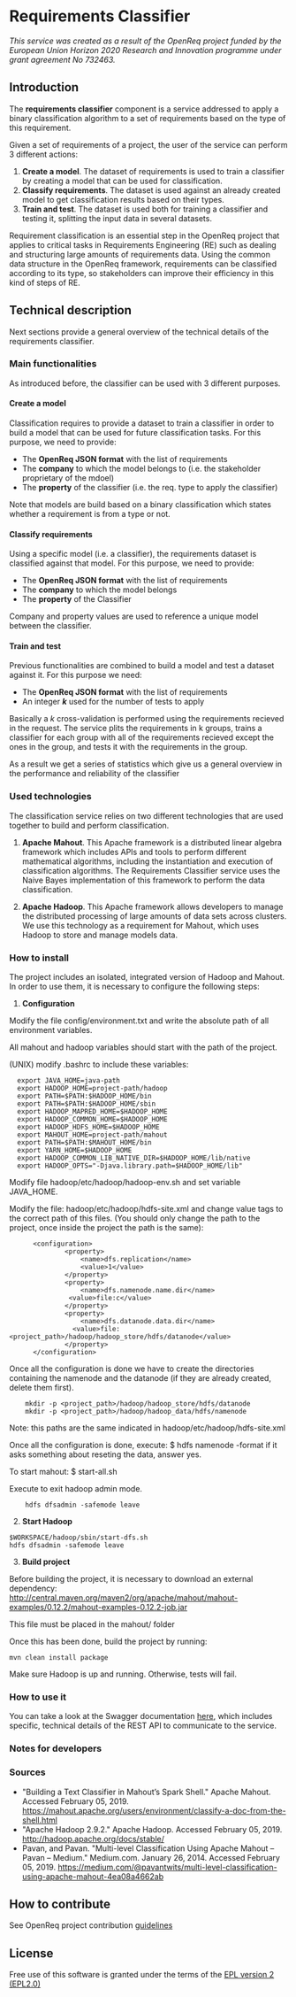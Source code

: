 # Requirements Classifier


_This service was created as a result of the OpenReq project funded by the European Union Horizon 2020 Research and Innovation programme under grant agreement No 732463._

## Introduction

The **requirements classifier** component is a service addressed to apply a binary classification algorithm to a set of requirements based on the type of this requirement.

Given a set of requirements of a project, the user of the service can perform 3 different actions:

1. **Create a model**. The dataset of requirements is used to train a classifier by creating a model that can be used for classification.
2. **Classify requirements**. The dataset is used against an already created model to get classification results based on their types.
3. **Train and test**. The dataset is used both for training a classifier and testing it, splitting the input data in several datasets.

Requirement classification is an essential step in the OpenReq project that applies to critical tasks in Requirements Engineering (RE) such as dealing and structuring large amounts of requirements data. Using the common data structure in the OpenReq framework, requirements can be classified according to its type, so stakeholders can improve their efficiency in this kind of steps of RE.

## Technical description

Next sections provide a general overview of the technical details of the requirements classifier.

### Main functionalities

As introduced before, the classifier can be used with 3 different purposes.

#### Create a model

Classification requires to provide a dataset to train a classifier in order to build a model that can be used for future classification tasks. For this purpose, we need to provide:

- The **OpenReq JSON format** with the list of requirements
- The **company** to which the model belongs to (i.e. the stakeholder proprietary of the mdoel)
- The **property** of the classifier (i.e. the req. type to apply the classifier)

Note that models are build based on a binary classification which states whether a requirement is from a type or not.

#### Classify requirements

Using a specific model (i.e. a classifier), the requirements dataset is classified against that model. For this purpose, we need to provide:

- The **OpenReq JSON format** with the list of requirements
- The **company** to which the model belongs
- The **property** of the Classifier

Company and property values are used to reference a unique model between the classifier.

#### Train and test

Previous functionalities are combined to build a model and test a dataset against it. For this purpose we need:

- The **OpenReq JSON format** with the list of requirements
- An integer **_k_** used for the number of tests to apply

Basically a _k_ cross-validation is performed using the requirements recieved in the request. The service plits the requirements in k groups, trains a classifier for each group with all of the requirements recieved except the ones in the group, and tests it with the requirements in the group.

As a result we get a series of statistics which give us a general overview in the performance and reliability of the classifier

### Used technologies

The classification service relies on two different technologies that are used together to build and perform classification.

1. **Apache Mahout**. This Apache framework is a distributed linear algebra framework which includes APIs and tools to perform different mathematical algorithms, including the instantiation and execution of classification algorithms. The Requirements Classifier service uses the Naive Bayes implementation of this framework to perform the data classification.

2. **Apache Hadoop**. This Apache framework allows developers to manage the distributed processing of large amounts of data sets across clusters. We use this technology as a requirement for Mahout, which uses Hadoop to store and manage models data.

### How to install

The project includes an isolated, integrated version of Hadoop and Mahout. In order to use them, it is necessary to configure the following steps:

1. **Configuration**

  Modify the file config/environment.txt and write the absolute path of all environment variables.

  All mahout and hadoop variables should start with the path of the project.

  (UNIX) modify .bashrc to include these variables:
  
      export JAVA_HOME=java-path
      export HADOOP_HOME=project-path/hadoop
      export PATH=$PATH:$HADOOP_HOME/bin
      export PATH=$PATH:$HADOOP_HOME/sbin
      export HADOOP_MAPRED_HOME=$HADOOP_HOME
      export HADOOP_COMMON_HOME=$HADOOP_HOME
      export HADOOP_HDFS_HOME=$HADOOP_HOME
      export MAHOUT_HOME=project-path/mahout
      export PATH=$PATH:$MAHOUT_HOME/bin
      export YARN_HOME=$HADOOP_HOME
      export HADOOP_COMMON_LIB_NATIVE_DIR=$HADOOP_HOME/lib/native
      export HADOOP_OPTS="-Djava.library.path=$HADOOP_HOME/lib"

  Modify file hadoop/etc/hadoop/hadoop-env.sh and set variable JAVA_HOME.

  Modify the file: hadoop/etc/hadoop/hdfs-site.xml and change value tags to the correct path of this files. (You should only change the path to the project, once inside the project the path is the same):

          <configuration>
                  <property>
                      <name>dfs.replication</name>
                      <value>1</value>
                  </property>
                  <property>
                      <name>dfs.namenode.name.dir</name>
                   <value>file:c</value>
                  </property>
                  <property>
                      <name>dfs.datanode.data.dir</name>
                    <value>file:<project_path>/hadoop/hadoop_store/hdfs/datanode</value>
                  </property>
          </configuration>

  Once all the configuration is done we have to create the directories containing the namenode and the datanode (if they are already created, delete them first).

        mkdir -p <project_path>/hadoop/hadoop_store/hdfs/datanode
        mkdir -p <project_path>/hadoop/hadoop_data/hdfs/namenode

  Note: this paths are the same indicated in hadoop/etc/hadoop/hdfs-site.xml

  Once all the configuration is done, execute:
        $ hdfs namenode -format
  if it asks something about reseting the data, answer yes.

  To start mahout:
        $ start-all.sh

  Execute to exit hadoop admin mode.

        hdfs dfsadmin -safemode leave


2. **Start Hadoop**
```
$WORKSPACE/hadoop/sbin/start-dfs.sh
hdfs dfsadmin -safemode leave
```

3. **Build project**

Before building the project, it is necessary to download an external dependency: http://central.maven.org/maven2/org/apache/mahout/mahout-examples/0.12.2/mahout-examples-0.12.2-job.jar 

This file must be placed in the mahout/ folder

Once this has been done, build the project by running:

```
mvn clean install package
```

Make sure Hadoop is up and running. Otherwise, tests will fail.

### How to use it

You can take a look at the Swagger documentation [here](http://217.172.12.199:9402/swagger-ui.html#/), which includes specific, technical details of the REST API to communicate to the service.

### Notes for developers

### Sources

- "Building a Text Classifier in Mahout’s Spark Shell." Apache Mahout. Accessed February 05, 2019. https://mahout.apache.org/users/environment/classify-a-doc-from-the-shell.html
- "Apache Hadoop 2.9.2." Apache Hadoop. Accessed February 05, 2019. http://hadoop.apache.org/docs/stable/
- Pavan, and Pavan. "Multi-level Classification Using Apache Mahout – Pavan – Medium." Medium.com. January 26, 2014. Accessed February 05, 2019. https://medium.com/@pavantwits/multi-level-classification-using-apache-mahout-4ea08a4662ab

## How to contribute

See OpenReq project contribution [guidelines](https://github.com/OpenReqEU/OpenReq/blob/master/CONTRIBUTING.md)

## License

Free use of this software is granted under the terms of the [EPL version 2 (EPL2.0)](https://www.eclipse.org/legal/epl-2.0/)
